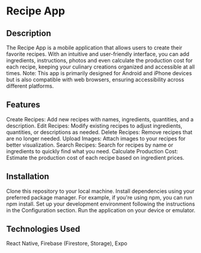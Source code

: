 # Recipe App
## Description
The Recipe App is a mobile application that allows users to create their favorite recipes. With an intuitive and user-friendly interface, you can add ingredients, instructions, photos and even calculate the production cost for each recipe, keeping your culinary creations organized and accessible at all times.
Note: This app is primarily designed for Android and iPhone devices but is also compatible with web browsers, ensuring accessibility across different platforms.

## Features
Create Recipes: Add new recipes with names, ingredients, quantities, and a description.
Edit Recipes: Modify existing recipes to adjust ingredients, quantities, or descriptions as needed.
Delete Recipes: Remove recipes that are no longer needed.
Upload Images: Attach images to your recipes for better visualization.
Search Recipes: Search for recipes by name or ingredients to quickly find what you need.
Calculate Production Cost: Estimate the production cost of each recipe based on ingredient prices.

## Installation
Clone this repository to your local machine.
Install dependencies using your preferred package manager. For example, if you're using npm, you can run npm install.
Set up your development environment following the instructions in the Configuration section.
Run the application on your device or emulator.

## Technologies Used
React Native,
Firebase (Firestore, Storage),
Expo
